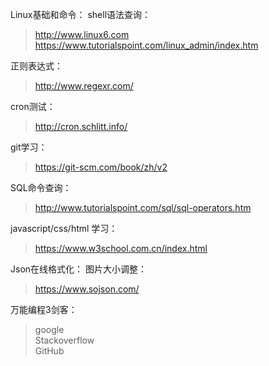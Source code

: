 Linux基础和命令：
shell语法查询：
> http://www.linux6.com  
> https://www.tutorialspoint.com/linux_admin/index.htm

正则表达式：
> http://www.regexr.com/ 

cron测试：
> http://cron.schlitt.info/

git学习：
> https://git-scm.com/book/zh/v2

SQL命令查询：
> http://www.tutorialspoint.com/sql/sql-operators.htm

javascript/css/html 学习：
> https://www.w3school.com.cn/index.html

Json在线格式化：
图片大小调整：
> https://www.sojson.com/

万能编程3剑客：
> google  
> Stackoverflow  
> GitHub

